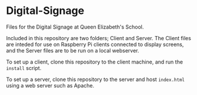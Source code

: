 # Digital-Signage
Files for the Digital Signage at Queen Elizabeth's School.

Included in this repository are two folders; Client and Server. The Client files are inteded for use on Raspberry Pi clients connected to display screens, and the Server files are to be run on a local webserver.

To set up a client, clone this repository to the client machine, and run the `install` script.

To set up a server, clone this repository to the server and host `index.html` using a web server such as Apache.
